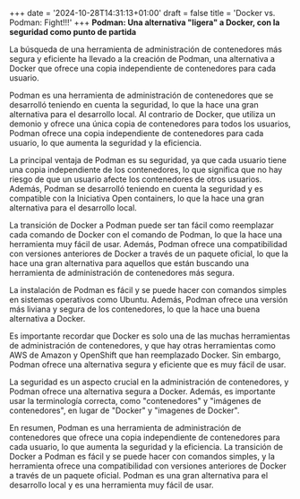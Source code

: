 +++
date = '2024-10-28T14:31:13+01:00'
draft = false
title = 'Docker vs. Podman: Fight!!!'
+++
**Podman: Una alternativa "ligera" a Docker, con la seguridad como punto de partida**

La búsqueda de una herramienta de administración de contenedores más segura y eficiente ha llevado a la creación de Podman, una alternativa a Docker que ofrece una copia independiente de contenedores para cada usuario.

Podman es una herramienta de administración de contenedores que se desarrolló teniendo en cuenta la seguridad, lo que la hace una gran alternativa para el desarrollo local. Al contrario de Docker, que utiliza un demonio y ofrece una única copia de contenedores para todos los usuarios, Podman ofrece una copia independiente de contenedores para cada usuario, lo que aumenta la seguridad y la eficiencia.

La principal ventaja de Podman es su seguridad, ya que cada usuario tiene una copia independiente de los contenedores, lo que significa que no hay riesgo de que un usuario afecte los contenedores de otros usuarios. Además, Podman se desarrolló teniendo en cuenta la seguridad y es compatible con la Iniciativa Open containers, lo que la hace una gran alternativa para el desarrollo local.

La transición de Docker a Podman puede ser tan fácil como reemplazar cada comando de Docker con el comando de Podman, lo que la hace una herramienta muy fácil de usar. Además, Podman ofrece una compatibilidad con versiones anteriores de Docker a través de un paquete oficial, lo que la hace una gran alternativa para aquellos que están buscando una herramienta de administración de contenedores más segura.

La instalación de Podman es fácil y se puede hacer con comandos simples en sistemas operativos como Ubuntu. Además, Podman ofrece una versión más liviana y segura de los contenedores, lo que la hace una buena alternativa a Docker.

Es importante recordar que Docker es solo una de las muchas herramientas de administración de contenedores, y que hay otras herramientas como AWS de Amazon y OpenShift que han reemplazado Docker. Sin embargo, Podman ofrece una alternativa segura y eficiente que es muy fácil de usar.

La seguridad es un aspecto crucial en la administración de contenedores, y Podman ofrece una alternativa segura a Docker. Además, es importante usar la terminología correcta, como "contenedores" y "imágenes de contenedores", en lugar de "Docker" y "imagenes de Docker".

En resumen, Podman es una herramienta de administración de contenedores que ofrece una copia independiente de contenedores para cada usuario, lo que aumenta la seguridad y la eficiencia. La transición de Docker a Podman es fácil y se puede hacer con comandos simples, y la herramienta ofrece una compatibilidad con versiones anteriores de Docker a través de un paquete oficial. Podman es una gran alternativa para el desarrollo local y es una herramienta muy fácil de usar.
